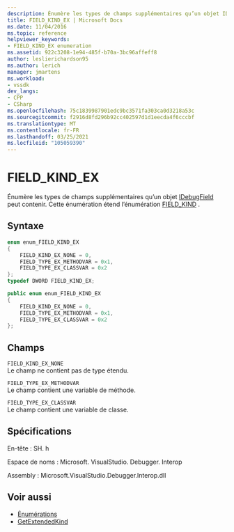 ```yaml
---
description: Énumère les types de champs supplémentaires qu’un objet IDebugField peut contenir.
title: FIELD_KIND_EX | Microsoft Docs
ms.date: 11/04/2016
ms.topic: reference
helpviewer_keywords:
- FIELD_KIND_EX enumeration
ms.assetid: 922c3208-1e94-485f-b70a-3bc96affeff8
author: leslierichardson95
ms.author: lerich
manager: jmartens
ms.workload:
- vssdk
dev_langs:
- CPP
- CSharp
ms.openlocfilehash: 75c1839987901edc9bc3571fa303ca0d3218a53c
ms.sourcegitcommit: f2916d8fd296b92cc402597d1d1eecda4f6cccbf
ms.translationtype: MT
ms.contentlocale: fr-FR
ms.lasthandoff: 03/25/2021
ms.locfileid: "105059390"
---
```

# <a name="field_kind_ex"></a>FIELD_KIND_EX
Énumère les types de champs supplémentaires qu’un objet [IDebugField](../../../extensibility/debugger/reference/idebugfield.md) peut contenir. Cette énumération étend l’énumération [FIELD_KIND](../../../extensibility/debugger/reference/field-kind.md) .

## <a name="syntax"></a>Syntaxe

```cpp
enum enum_FIELD_KIND_EX
{
    FIELD_KIND_EX_NONE = 0,
    FIELD_TYPE_EX_METHODVAR = 0x1,
    FIELD_TYPE_EX_CLASSVAR = 0x2
};
typedef DWORD FIELD_KIND_EX;
```

```csharp
public enum enum_FIELD_KIND_EX
{
    FIELD_KIND_EX_NONE = 0,
    FIELD_TYPE_EX_METHODVAR = 0x1,
    FIELD_TYPE_EX_CLASSVAR = 0x2
};
```

## <a name="fields"></a>Champs
`FIELD_KIND_EX_NONE`\
Le champ ne contient pas de type étendu.

`FIELD_TYPE_EX_METHODVAR`\
Le champ contient une variable de méthode.

`FIELD_TYPE_EX_CLASSVAR`\
Le champ contient une variable de classe.

## <a name="requirements"></a>Spécifications
En-tête : SH. h

Espace de noms : Microsoft. VisualStudio. Debugger. Interop

Assembly : Microsoft.VisualStudio.Debugger.Interop.dll

## <a name="see-also"></a>Voir aussi
- [Énumérations](../../../extensibility/debugger/reference/enumerations-visual-studio-debugging.md)
- [GetExtendedKind](../../../extensibility/debugger/reference/idebugextendedfield-getextendedkind.md)
